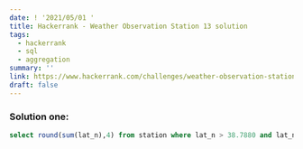 ```yaml
---
date: ! '2021/05/01 '
title: Hackerrank - Weather Observation Station 13 solution
tags:
  - hackerrank
  - sql
  - aggregation
summary: ''
link: https://www.hackerrank.com/challenges/weather-observation-station-13
draft: false
---
```


### Solution one:

```sql
select round(sum(lat_n),4) from station where lat_n > 38.7880 and lat_n < 137.2345;
```

